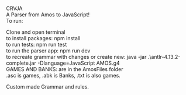 CRVJA  
A Parser from Amos to JavaScript!  
To run:

Clone and open terminal  
to install packages:  npm install  
to run tests:  npm run test  
to run the parser app:  npm run dev  
to recreate grammar with changes or create new: java -jar .\antlr-4.13.2-complete.jar -Dlanguage=JavaScript AMOS.g4  
GAMES AND BANKS: are in the AmosFiles folder  
.asc is games, .abk is Banks, .txt is also games.  

Custom made Grammar and rules.  

